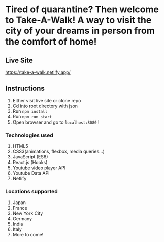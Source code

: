 # Tired of quarantine? Then welcome to Take-A-Walk! A way to visit the city of your dreams in person from the comfort of home!


## Live Site
https://take-a-walk.netlify.app/


## Instructions
  1. Either visit live site or clone repo
  2. Cd into root directory with json
  3. Run `npm install`
  4. Run `npm run start`
  5. Open browser and go to `localhost:8080` !

### Technologies used
  1. HTML5
  2. CSS3(animations, flexbox, media queries...)
  1. JavaScript (ES6)
  2. React.js (Hooks)
  3. Youtube video player API
  3. Youtube Data API
  4. Netlify


### Locations supported
  1. Japan
  2. France
  3. New York City
  4. Germany
  5. India
  6. Italy
  7. More to come!

